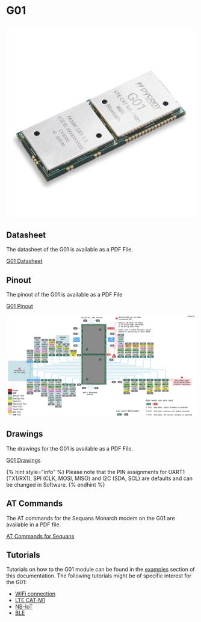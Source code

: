 # G01

## ![](../../.gitbook/assets/assets-lil0igdl11z7jos_jpx-lkn7scqkkkb6tqb3uyo-lkn83xkh3nwgrgs_fwq-g01-1%20%282%29.png) 

## Datasheet

The datasheet of the G01 is available as a PDF File.

[G01 Datasheet](../../.gitbook/assets/g01-specsheet.pdf)

## Pinout

The pinout of the G01 is available as a PDF File

[G01 Pinout](../../.gitbook/assets/g01-pinout.pdf)

![](../../.gitbook/assets/g01-pinout.png)

## Drawings

The drawings for the G01 is available as a PDF File.

[G01 Drawings](../../.gitbook/assets/g01-drawing.pdf)

{% hint style="info" %}
Please note that the PIN assignments for UART1 \(TX1/RX1\), SPI \(CLK, MOSI, MISO\) and I2C \(SDA, SCL\) are defaults and can be changed in Software.
{% endhint %}

## AT Commands

The AT commands for the Sequans Monarch modem on the G01 are available in a PDF file.

[AT Commands for Sequans](../../.gitbook/assets/monarch\_4g-ez\_lr5110\_atcommands\_referencemanual\_rev3\_noconfidential-3.pdf)

## Tutorials

Tutorials on how to the G01 module can be found in the [examples](../../tutorials/introduction.md) section of this documentation. The following tutorials might be of specific interest for the G01:

* [WiFi connection](../../tutorials/all/wlan.md)
* [LTE CAT-M1](../../tutorials/lte/cat-m1.md)
* [NB-IoT](../../tutorials/lte/nb-iot.md)
* [BLE](../../tutorials/all/ble.md)

